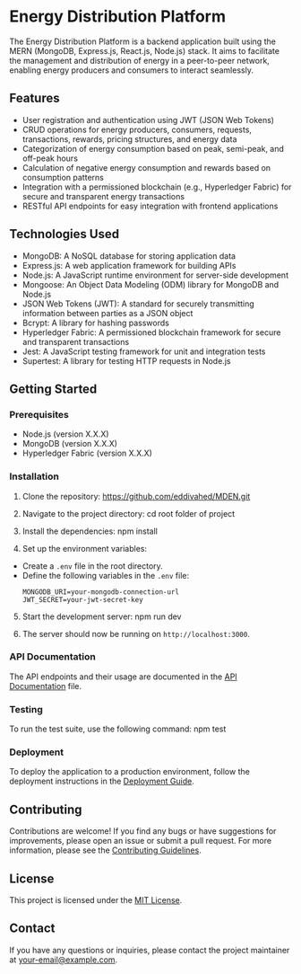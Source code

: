 # Energy Distribution Platform

The Energy Distribution Platform is a backend application built using the MERN (MongoDB, Express.js, React.js, Node.js) stack. It aims to facilitate the management and distribution of energy in a peer-to-peer network, enabling energy producers and consumers to interact seamlessly.

## Features

- User registration and authentication using JWT (JSON Web Tokens)
- CRUD operations for energy producers, consumers, requests, transactions, rewards, pricing structures, and energy data
- Categorization of energy consumption based on peak, semi-peak, and off-peak hours
- Calculation of negative energy consumption and rewards based on consumption patterns
- Integration with a permissioned blockchain (e.g., Hyperledger Fabric) for secure and transparent energy transactions
- RESTful API endpoints for easy integration with frontend applications

## Technologies Used

- MongoDB: A NoSQL database for storing application data
- Express.js: A web application framework for building APIs
- Node.js: A JavaScript runtime environment for server-side development
- Mongoose: An Object Data Modeling (ODM) library for MongoDB and Node.js
- JSON Web Tokens (JWT): A standard for securely transmitting information between parties as a JSON object
- Bcrypt: A library for hashing passwords
- Hyperledger Fabric: A permissioned blockchain framework for secure and transparent transactions
- Jest: A JavaScript testing framework for unit and integration tests
- Supertest: A library for testing HTTP requests in Node.js

## Getting Started

### Prerequisites

- Node.js (version X.X.X)
- MongoDB (version X.X.X)
- Hyperledger Fabric (version X.X.X)

### Installation

1. Clone the repository:
https://github.com/eddivahed/MDEN.git

2. Navigate to the project directory:
cd root folder of project

3. Install the dependencies:
npm install

4. Set up the environment variables:
- Create a `.env` file in the root directory.
- Define the following variables in the `.env` file:
  ```
  MONGODB_URI=your-mongodb-connection-url
  JWT_SECRET=your-jwt-secret-key
  ```

5. Start the development server:
npm run dev

6. The server should now be running on `http://localhost:3000`.

### API Documentation

The API endpoints and their usage are documented in the [API Documentation](howToTest.md) file.

### Testing

To run the test suite, use the following command:
npm test

### Deployment

To deploy the application to a production environment, follow the deployment instructions in the [Deployment Guide](docs/deployment.md).

## Contributing

Contributions are welcome! If you find any bugs or have suggestions for improvements, please open an issue or submit a pull request. For more information, please see the [Contributing Guidelines](CONTRIBUTING.md).

## License

This project is licensed under the [MIT License](LICENSE).

## Contact

If you have any questions or inquiries, please contact the project maintainer at [your-email@example.com](mailto:amirhosseinvahed).
